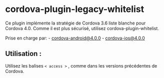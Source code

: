 <!--
# license: Licensed to the Apache Software Foundation (ASF) under one
#         or more contributor license agreements.  See the NOTICE file
#         distributed with this work for additional information
#         regarding copyright ownership.  The ASF licenses this file
#         to you under the Apache License, Version 2.0 (the
#         "License"); you may not use this file except in compliance
#         with the License.  You may obtain a copy of the License at
#
#           http://www.apache.org/licenses/LICENSE-2.0
#
#         Unless required by applicable law or agreed to in writing,
#         software distributed under the License is distributed on an
#         "AS IS" BASIS, WITHOUT WARRANTIES OR CONDITIONS OF ANY
#         KIND, either express or implied.  See the License for the
#         specific language governing permissions and limitations
#         under the License.
-->

# cordova-plugin-legacy-whitelist

Ce plugin implémente la stratégie de Cordova 3.6 liste blanche pour Cordova 4.0. Comme il est plus sécurisé, utilisez cordova-plugin-whitelist.

Prise en charge par: - cordova-android@4.0.0 - cordova-ios@4.0.0

## Utilisation :

Utilisez les balises `< access >` , comme dans les versions précédentes de Cordova.